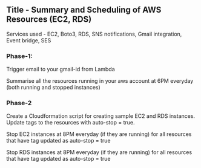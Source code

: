 ## Title - Summary and Scheduling of AWS Resources (EC2, RDS)

Services used - EC2, Boto3, RDS, SNS notifications, Gmail integration, Event bridge, SES

### Phase-1: 

Trigger email to your gmail-id from Lambda 

Summarise all the resources running in your aws account at 6PM everyday (both running and stopped instances)

### Phase-2

Create a Cloudformation script for creating sample EC2 and RDS instances. Update tags to the resources with auto-stop = true.

Stop EC2 instances at 8PM everyday (if they are running) for all resources that have tag updated as auto-stop = true

Stop RDS instances at 8PM everyday (if they are running) for all resources that have tag updated as auto-stop = true
